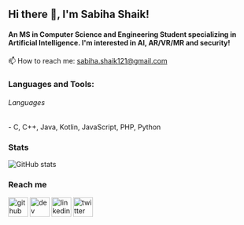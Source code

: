 ## Hi there 👋, I'm Sabiha Shaik!
#### An MS in Computer Science and Engineering Student specializing in Artificial Intelligence. I'm interested in AI, AR/VR/MR and security!

📫 How to reach me: sabiha.shaik121@gmail.com 


<h3 align="left">Languages and Tools:</h3>
<h6> Languages </h6>
 - C, C++, Java, Kotlin, JavaScript, PHP, Python


### Stats

![GitHub stats](https://github-readme-stats.vercel.app/api?username=sabihashaik&count_private=true)  
 
### Reach me
[<img src='https://cdn.jsdelivr.net/npm/simple-icons@3.0.1/icons/github.svg' alt='github' height='40'>](https://github.com/Sabihashaik)  [<img src='https://cdn.jsdelivr.net/npm/simple-icons@3.0.1/icons/hashnode.svg' alt='dev' height='40'>](https://sabiha.hashnode.dev/)  [<img src='https://cdn.jsdelivr.net/npm/simple-icons@3.0.1/icons/linkedin.svg' alt='linkedin' height='40'>](https://www.linkedin.com/in/sabiha-shaik/)  [<img src='https://cdn.jsdelivr.net/npm/simple-icons@3.0.1/icons/twitter.svg' alt='twitter' height='40'>](https://twitter.com/sabiha_shaik_)  
 
